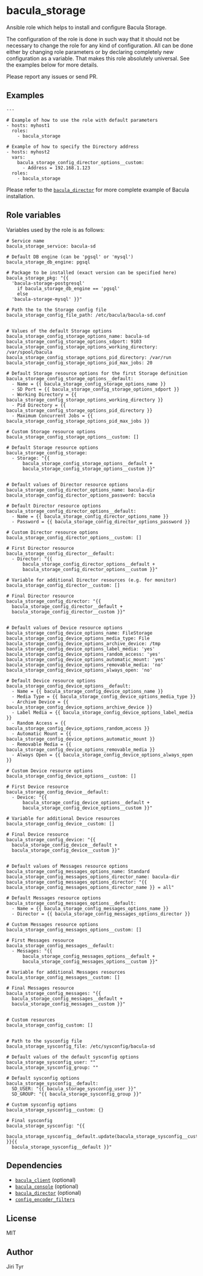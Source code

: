bacula_storage
==============

Ansible role which helps to install and configure Bacula Storage.

The configuration of the role is done in such way that it should not be
necessary to change the role for any kind of configuration. All can be
done either by changing role parameters or by declaring completely new
configuration as a variable. That makes this role absolutely
universal. See the examples below for more details.

Please report any issues or send PR.


Examples
--------

```
---

# Example of how to use the role with default parameters
- hosts: myhost1
  roles:
    - bacula_storage

# Example of how to specify the Directory address
- hosts: myhost2
  vars:
    bacula_storage_config_director_options__custom:
      - Address = 192.168.1.123
  roles:
    - bacula_storage
```

Please refer to the
[`bacula_director`](https://github.com/jtyr/ansible-bacula_director) for more
complete example of Bacula installation.


Role variables
--------------

Variables used by the role is as follows:

```
# Service name
bacula_storage_service: bacula-sd

# Default DB engine (can be 'pgsql' or 'mysql')
bacula_storage_db_engine: pgsql

# Package to be installed (exact version can be specified here)
bacula_storage_pkg: "{{
  'bacula-storage-postgresql'
    if bacula_storage_db_engine == 'pgsql'
    else
  'bacula-storage-mysql' }}"

# Path the to the Storage config file
bacula_storage_config_file_path: /etc/bacula/bacula-sd.conf


# Values of the default Storage options
bacula_storage_config_storage_options_name: bacula-sd
bacula_storage_config_storage_options_sdport: 9103
bacula_storage_config_storage_options_working_directory: /var/spool/bacula
bacula_storage_config_storage_options_pid_directory: /var/run
bacula_storage_config_storage_options_pid_max_jobs: 20

# Default Storage resource options for the first Storage definition
bacula_storage_config_storage_options__default:
  - Name = {{ bacula_storage_config_storage_options_name }}
  - SD Port = {{ bacula_storage_config_storage_options_sdport }}
  - Working Directory = {{ bacula_storage_config_storage_options_working_directory }}
  - Pid Directory = {{ bacula_storage_config_storage_options_pid_directory }}
  - Maximum Concurrent Jobs = {{ bacula_storage_config_storage_options_pid_max_jobs }}

# Custom Storage resource options
bacula_storage_config_storage_options__custom: []

# Default Storage resource options
bacula_storage_config_storage:
  - Storage: "{{
      bacula_storage_config_storage_options__default +
      bacula_storage_config_storage_options__custom }}"


# Default values of Director resource options
bacula_storage_config_director_options_name: bacula-dir
bacula_storage_config_director_options_password: bacula

# Default Director resource options
bacula_storage_config_director_options__default:
  - Name = {{ bacula_storage_config_director_options_name }}
  - Password = {{ bacula_storage_config_director_options_password }}

# Custom Director resource options
bacula_storage_config_director_options__custom: []

# First Director resource
bacula_storage_config_director__default:
  - Director: "{{
      bacula_storage_config_director_options__default +
      bacula_storage_config_director_options__custom }}"

# Variable for additional Director resources (e.g. for monitor)
bacula_storage_config_director__custom: []

# Final Director resource
bacula_storage_config_director: "{{
  bacula_storage_config_director__default +
  bacula_storage_config_director__custom }}"


# Default values of Device resource options
bacula_storage_config_device_options_name: FileStorage
bacula_storage_config_device_options_media_type: File
bacula_storage_config_device_options_archive_device: /tmp
bacula_storage_config_device_options_label_media: 'yes'
bacula_storage_config_device_options_random_access: 'yes'
bacula_storage_config_device_options_automatic_mount: 'yes'
bacula_storage_config_device_options_removable_media: 'no'
bacula_storage_config_device_options_always_open: 'no'

# Default Device resource options
bacula_storage_config_device_options__default:
  - Name = {{ bacula_storage_config_device_options_name }}
  - Media Type = {{ bacula_storage_config_device_options_media_type }}
  - Archive Device = {{ bacula_storage_config_device_options_archive_device }}
  - Label Media = {{ bacula_storage_config_device_options_label_media }}
  - Random Access = {{ bacula_storage_config_device_options_random_access }}
  - Automatic Mount = {{ bacula_storage_config_device_options_automatic_mount }}
  - Removable Media = {{ bacula_storage_config_device_options_removable_media }}
  - Always Open = {{ bacula_storage_config_device_options_always_open }}

# Custom Device resource options
bacula_storage_config_device_options__custom: []

# First Device resource
bacula_storage_config_device__default:
  - Device: "{{
      bacula_storage_config_device_options__default +
      bacula_storage_config_device_options__custom }}"

# Variable for additional Device resources
bacula_storage_config_device__custom: []

# Final Device resource
bacula_storage_config_device: "{{
  bacula_storage_config_device__default +
  bacula_storage_config_device__custom }}"


# Default values of Messages resource options
bacula_storage_config_messages_options_name: Standard
bacula_storage_config_messages_options_director_name: bacula-dir
bacula_storage_config_messages_options_director: "{{ bacula_storage_config_messages_options_director_name }} = all"

# Default Messages resource options
bacula_storage_config_messages_options__default:
  - Name = {{ bacula_storage_config_messages_options_name }}
  - Director = {{ bacula_storage_config_messages_options_director }}

# Custom Messages resource options
bacula_storage_config_messages_options__custom: []

# First Messages resource
bacula_storage_config_messages__default:
  - Messages: "{{
      bacula_storage_config_messages_options__default +
      bacula_storage_config_messages_options__custom }}"

# Variable for additional Messages resources
bacula_storage_config_messages__custom: []

# Final Messages resource
bacula_storage_config_messages: "{{
  bacula_storage_config_messages__default +
  bacula_storage_config_messages__custom }}"


# Custom resources
bacula_storage_config_custom: []


# Path to the sysconfig file
bacula_storage_sysconfig_file: /etc/sysconfig/bacula-sd

# Default values of the default sysconfig options
bacula_storage_sysconfig_user: ""
bacula_storage_sysconfig_group: ""

# Default sysconfig options
bacula_storage_sysconfig__default:
  SD_USER: "{{ bacula_storage_sysconfig_user }}"
  SD_GROUP: "{{ bacula_storage_sysconfig_group }}"

# Custom sysconfig options
bacula_storage_sysconfig__custom: {}

# Final sysconfig
bacula_storage_sysconfig: "{{
  bacula_storage_sysconfig__default.update(bacula_storage_sysconfig__custom) }}{{
  bacula_storage_sysconfig__default }}"
```


Dependencies
------------

- [`bacula_client`](https://github.com/jtyr/ansible-bacula_client) (optional)
- [`bacula_console`](https://github.com/jtyr/ansible-bacula_console) (optional)
- [`bacula_director`](https://github.com/jtyr/ansible-bacula_director) (optional)
- [`config_encoder_filters`](https://github.com/jtyr/ansible-config_encoder_filters)


License
-------

MIT


Author
------

Jiri Tyr

